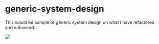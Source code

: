 # generic-system-design
This would be sample of generic system design on what I have refactored and enhanced.


<img src="[https://webassets.mongodb.com/_com_assets/cms/mongodb-logo-rgb-j6w271g1xn.jpg](https://drive.google.com/file/d/10kS85VCjx6wvZRE_MiDTJaNO9IbhTbcT/view?usp=share_link)">
